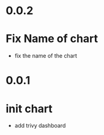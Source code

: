 # 0.0.2
# Fix Name of chart
- fix the name of the chart

# 0.0.1
# init chart
- add trivy dashboard
